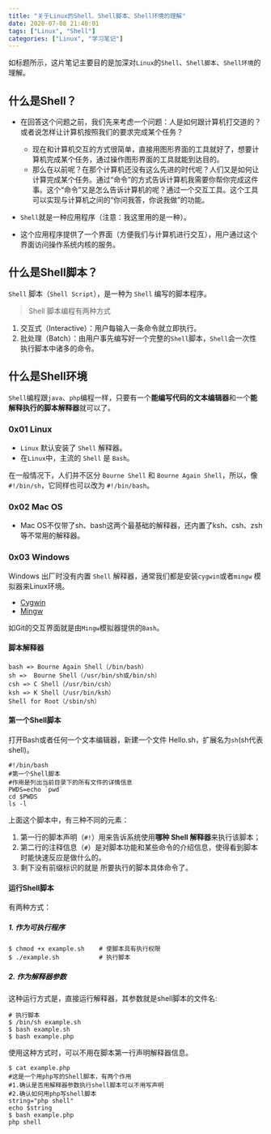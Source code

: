```yaml
---
title: "关于Linux的Shell、Shell脚本、Shell环境的理解"
date: 2020-07-08 21:40:01
tags: ["Linux", "Shell"]
categories: ["Linux", "学习笔记"]
---
```


如标题所示，这片笔记主要目的是加深对`Linux`的`Shell`、`Shell脚本`、`Shell环境`的理解。

<!-- more -->

## 什么是Shell？
* 在回答这个问题之前，我们先来考虑一个问题：人是如何跟计算机打交道的？或者说怎样让计算机按照我们的要求完成某个任务？

    - 现在和计算机交互的方式很简单，直接用图形界面的工具就好了，想要计算机完成某个任务，通过操作图形界面的工具就能到达目的。
    - 那么在以前呢？在那个计算机还没有这么先进的时代呢？人们又是如何让计算完成某个任务。通过“命令”的方式告诉计算机我需要你帮你完成这件事。这个“命令”又是怎么告诉计算机的呢？通过一个交互工具。这个工具可以实现与计算机之间的“你问我答，你说我做”的功能。
    
* `Shell`就是一种应用程序（注意：我这里用的是一种）。
* 这个应用程序提供了一个界面（方便我们与计算机进行交互），用户通过这个界面访问操作系统内核的服务。

## 什么是Shell脚本？
`Shell` 脚本（`Shell Script`），是一种为 `Shell` 编写的脚本程序。

> Shell 脚本编程有两种方式
1. 交互式（Interactive）：用户每输入一条命令就立即执行。
2. 批处理（Batch）：由用户事先编写好一个完整的`Shell`脚本，`Shell`会一次性执行脚本中诸多的命令。

## 什么是Shell环境
`Shell`编程跟`java`、`php`编程一样，只要有一个**能编写代码的文本编辑器**和一个**能解释执行的脚本解释器**就可以了。

### 0x01 Linux
* `Linux` 默认安装了 `Shell` 解释器。
* 在`Linux`中，主流的 `Shell` 是 `Bash`。

在一般情况下，人们并不区分 `Bourne Shell` 和 `Bourne Again Shell`，所以，像 `#!/bin/sh`，它同样也可以改为 `#!/bin/bash`。

### 0x02 Mac OS
* Mac OS不仅带了sh、bash这两个最基础的解释器，还内置了ksh、csh、zsh等不常用的解释器。

### 0x03 Windows
Windows 出厂时没有内置 `Shell` 解释器，通常我们都是安装`cygwin`或者`mingw` 模拟器来Linux环境。
* [Cygwin](http://www.cygwin.com/)
* [Mingw](http://www.mingw.org/)

如Git的交互界面就是由`Mingw`模拟器提供的`Bash`。

#### 脚本解释器
```
bash => Bourne Again Shell（/bin/bash）
sh =>  Bourne Shell（/usr/bin/sh或/bin/sh）
csh => C Shell（/usr/bin/csh）
ksh => K Shell（/usr/bin/ksh）
Shell for Root（/sbin/sh）
```
#### 第一个Shell脚本
打开Bash或者任何一个文本编辑器，新建一个文件 Hello.sh，扩展名为`sh`(sh代表shell)。

```
#!/bin/bash
#第一个Shell脚本
#作用是列出当前目录下的所有文件的详情信息
PWDS=echo `pwd`
cd $PWDS
ls -l
```
上面这个脚本中，有三种不同的元素：
1. 第一行的脚本声明（`#!`）用来告诉系统使用**哪种 Shell 解释器**来执行该脚本；
2. 第二行的注释信息（`#`）是对脚本功能和某些命令的介绍信息，使得看到脚本时能快速反应是做什么的。
3. 剩下没有前缀标识的就是 所要执行的脚本具体命令了。

#### 运行Shell脚本
有两种方式：
##### 1. 作为可执行程序
```
$ chmod +x example.sh    # 使脚本具有执行权限
$ ./example.sh           # 执行脚本
```
##### 2. 作为解释器参数
这种运行方式是，直接运行解释器，其参数就是shell脚本的文件名:
```
# 执行脚本
$ /bin/sh example.sh
$ bash example.sh
$ bash example.php       
```
使用这种方式时，可以不用在脚本第一行声明解释器信息。
```
$ cat example.php
#这是一个用php写的Shell脚本，有两个作用
#1.确认是否用解释器参数执行shell脚本可以不用写声明
#2.确认如何用php写shell脚本
string="php shell"
echo $string
$ bash example.php
php shell
```